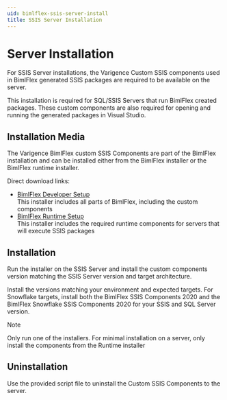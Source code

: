 ```yaml
---
uid: bimlflex-ssis-server-install
title: SSIS Server Installation
---
```

# Server Installation

For SSIS Server installations, the Varigence Custom SSIS components used in BimlFlex generated SSIS packages are required to be available on the server.

This installation is required for SQL/SSIS Servers that run BimlFlex created packages. These custom components are also required for opening and running the generated packages in Visual Studio.

## Installation Media

The Varigence BimlFlex custom SSIS Components are part of the BimlFlex installation and can be installed either from the BimlFlex installer or the BimlFlex runtime installer.

Direct download links:

* [BimlFlex Developer Setup](https://varigence.com/downloads/bimlflexdevsetup.exe)  
    This installer includes all parts of BimlFlex, including the custom components
* [BimlFlex Runtime Setup](https://varigence.com/downloads/bimlflexruntimesetup.exe)  
    This installer includes the required runtime components for servers that will execute SSIS packages

## Installation

Run the installer on the SSIS Server and install the custom components version matching the SSIS Server version and target architecture.

Install the versions matching your environment and expected targets. For Snowflake targets, install both the BimlFlex SSIS Components 2020 and the BimlFlex Snowflake SSIS Components 2020 for your SSIS and SQL Server version.

> [!NOTE]
> Only run one of the installers. For minimal installation on a server, only install the components from the Runtime installer

## Uninstallation

Use the provided script file to uninstall the Custom SSIS Components to the server.
